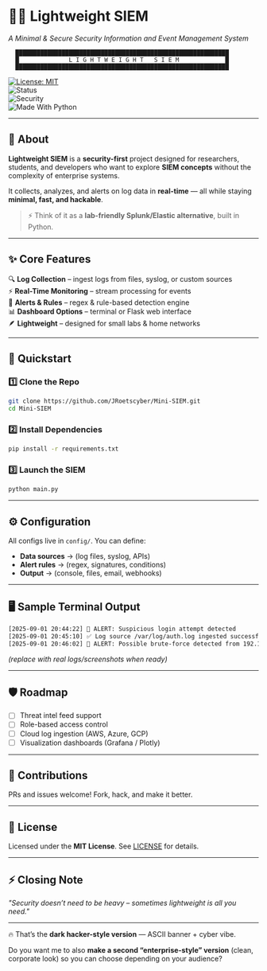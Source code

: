 # 🕵️‍♂️ Lightweight SIEM  
*A Minimal & Secure Security Information and Event Management System*  


      ████████████████████████████████████████████████████████████
      █              L I G H T W E I G H T   S I E M             █
      ████████████████████████████████████████████████████████████




[![License: MIT](https://img.shields.io/badge/License-MIT-red.svg)](LICENSE)  
![Status](https://img.shields.io/badge/Status-Alpha-orange.svg)  
![Security](https://img.shields.io/badge/Security-Monitoring-black.svg)  
![Made With Python](https://img.shields.io/badge/Made%20With-Python-blue.svg)  

---

## 📖 About  
**Lightweight SIEM** is a **security-first** project designed for researchers, students, and developers who want to explore **SIEM concepts** without the complexity of enterprise systems.  

It collects, analyzes, and alerts on log data in **real-time** — all while staying **minimal, fast, and hackable**.  

> ⚡ Think of it as a **lab-friendly Splunk/Elastic alternative**, built in Python.  

---

## ✨ Core Features  
🔍 **Log Collection** – ingest logs from files, syslog, or custom sources  
⚡ **Real-Time Monitoring** – stream processing for events  
📢 **Alerts & Rules** – regex & rule-based detection engine  
📊 **Dashboard Options** – terminal or Flask web interface  
🪶 **Lightweight** – designed for small labs & home networks  

---

## 🚀 Quickstart  

### 1️⃣ Clone the Repo
```bash
git clone https://github.com/JRoetscyber/Mini-SIEM.git
cd Mini-SIEM
````

### 2️⃣ Install Dependencies

```bash
pip install -r requirements.txt
```

### 3️⃣ Launch the SIEM

```bash
python main.py
```

---

## ⚙️ Configuration

All configs live in `config/`.
You can define:

* **Data sources** → (log files, syslog, APIs)
* **Alert rules** → (regex, signatures, conditions)
* **Output** → (console, files, email, webhooks)

---

## 🖥️ Sample Terminal Output

```bash
[2025-09-01 20:44:22] 🔔 ALERT: Suspicious login attempt detected
[2025-09-01 20:45:10] ✅ Log source /var/log/auth.log ingested successfully
[2025-09-01 20:46:02] 🔔 ALERT: Possible brute-force detected from 192.168.0.12
```

*(replace with real logs/screenshots when ready)*

---

## 🛡️ Roadmap

* [ ] Threat intel feed support
* [ ] Role-based access control
* [ ] Cloud log ingestion (AWS, Azure, GCP)
* [ ] Visualization dashboards (Grafana / Plotly)

---

## 🤝 Contributions

PRs and issues welcome! Fork, hack, and make it better.

---

## 📜 License

Licensed under the **MIT License**. See [LICENSE](LICENSE) for details.

---

## ⚡ Closing Note

*"Security doesn’t need to be heavy – sometimes lightweight is all you need."*

---

🔥 That’s the **dark hacker-style version** — ASCII banner + cyber vibe.

Do you want me to also **make a second “enterprise-style” version** (clean, corporate look) so you can choose depending on your audience?
